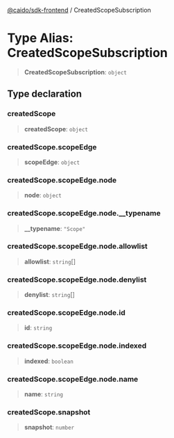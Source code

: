 [@caido/sdk-frontend](../index.md) / CreatedScopeSubscription

# Type Alias: CreatedScopeSubscription

> **CreatedScopeSubscription**: `object`

## Type declaration

### createdScope

> **createdScope**: `object`

### createdScope.scopeEdge

> **scopeEdge**: `object`

### createdScope.scopeEdge.node

> **node**: `object`

### createdScope.scopeEdge.node.\_\_typename

> **\_\_typename**: `"Scope"`

### createdScope.scopeEdge.node.allowlist

> **allowlist**: `string`[]

### createdScope.scopeEdge.node.denylist

> **denylist**: `string`[]

### createdScope.scopeEdge.node.id

> **id**: `string`

### createdScope.scopeEdge.node.indexed

> **indexed**: `boolean`

### createdScope.scopeEdge.node.name

> **name**: `string`

### createdScope.snapshot

> **snapshot**: `number`
